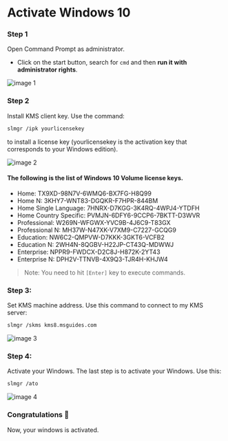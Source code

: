 # Activate Windows 10

### Step 1

Open Command Prompt as administrator.
- Click on the start button, search for `cmd` and then **run it with administrator rights**.

![image 1](https://github.com/resourcesfree/free-resources/assets/60621494/c43cb9b0-5a44-401a-b17e-3e53b7143674)

### Step 2

Install KMS client key. Use the command:

```sh
slmgr /ipk yourlicensekey
```

to install a license key (yourlicensekey is the activation key that corresponds to your Windows edition).

![image 2](https://github.com/resourcesfree/free-resources/assets/60621494/72e7a73d-2a86-4a12-8282-2f87a3c81548)

#### The following is the list of Windows 10 Volume license keys.

- Home: TX9XD-98N7V-6WMQ6-BX7FG-H8Q99
- Home N: 3KHY7-WNT83-DGQKR-F7HPR-844BM
- Home Single Language: 7HNRX-D7KGG-3K4RQ-4WPJ4-YTDFH
- Home Country Specific: PVMJN-6DFY6-9CCP6-7BKTT-D3WVR
- Professional: W269N-WFGWX-YVC9B-4J6C9-T83GX
- Professional N: MH37W-N47XK-V7XM9-C7227-GCQG9
- Education: NW6C2-QMPVW-D7KKK-3GKT6-VCFB2
- Education N: 2WH4N-8QGBV-H22JP-CT43Q-MDWWJ
- Enterprise: NPPR9-FWDCX-D2C8J-H872K-2YT43
- Enterprise N: DPH2V-TTNVB-4X9Q3-TJR4H-KHJW4

> Note: You need to hit `[Enter]` key to execute commands.

### Step 3:

Set KMS machine address. Use this command to connect to my KMS server:

```sh
slmgr /skms kms8.msguides.com
```

![image 3](https://github.com/resourcesfree/free-resources/assets/60621494/3ede8d10-51b0-4641-9bff-768efc104bf8)

### Step 4:

Activate your Windows. The last step is to activate your Windows. Use this:

```sh
slmgr /ato
```

![image 4](https://github.com/resourcesfree/free-resources/assets/60621494/fd906918-ff7d-4af4-b5f8-a9bca601b06a)

### Congratulations 🎉

Now, your windows is activated.

